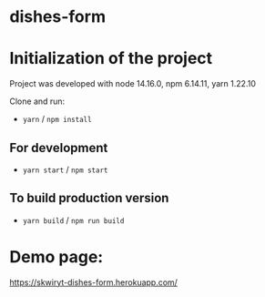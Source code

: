 # dishes-form

# Initialization of the project

  Project was developed with node 14.16.0, npm 6.14.11, yarn 1.22.10

  Clone and run:
  - `yarn`  /  `npm install`

## For development

  - `yarn start`  /  `npm start`

## To build production version

  - `yarn build`  /  `npm run build`

# Demo page:
https://skwiryt-dishes-form.herokuapp.com/


